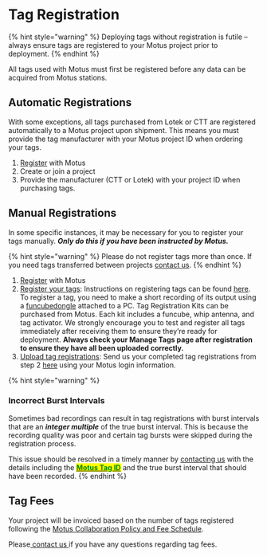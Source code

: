 # Tag Registration

{% hint style="warning" %}
Deploying tags without registration is futile – always ensure tags are registered to your Motus project prior to deployment.
{% endhint %}

All tags used with Motus must first be registered before any data can be acquired from Motus stations.

## Automatic Registrations

With some exceptions, all tags purchased from Lotek or CTT are registered automatically to a Motus project upon shipment. This means you must provide the tag manufacturer with your Motus project ID when ordering your tags.

1. [Register](https://motus.org/data/user/new) with Motus
2. Create or join a project
3. Provide the manufacturer (CTT or Lotek) with your project ID when purchasing tags.

## Manual Registrations

In some specific instances, it may be necessary for you to register your tags manually. _**Only do this if you have been instructed by Motus.**_

{% hint style="warning" %}
Please do not register tags more than once. If you need tags transferred between projects [contact us](https://motus.org/contact/).
{% endhint %}

1. [Register](https://motus.org/data/user/new) with Motus
2. [Register your tags](https://archived.sensorgnome.org/VHF\_Tag\_Registration): Instructions on registering tags can be found [here](https://archived.sensorgnome.org/VHF\_Tag\_Registration). To register a tag, you need to make a short recording of its output using a [funcubedongle](http://www.funcubedongle.com) attached to a PC. Tag Registration Kits can be purchased from Motus. Each kit includes a funcube, whip antenna, and tag activator. We strongly encourage you to test and register all tags immediately after receiving them to ensure they’re ready for deployment. **Always check your Manage Tags page after registration to ensure they have all been uploaded correctly.**
3. [Upload tag registrations](https://motus.org/data/project/sgJobs): Send us your completed tag registrations from step 2 [here](https://motus.org/data/project/sgJobs) using your Motus login information.

{% hint style="warning" %}
### Incorrect Burst Intervals

Sometimes bad recordings can result in tag registrations with burst intervals that are an _**integer multiple**_ of the true burst interval. This is because the recording quality was poor and certain tag bursts were skipped during the registration process.

This issue should be resolved in a timely manner by [contacting us](https://motus.org/contact) with the details including the [<mark style="color:green;">**Motus Tag ID**</mark>](../../glossary.md#tags) and the true burst interval that should have been recorded.
{% endhint %}

## Tag Fees

Your project will be invoiced based on the number of tags registered following the [Motus Collaboration Policy and Fee Schedule](https://motus.org/policy/).

Please[ contact us ](https://motus.org/contact)if you have any questions regarding tag fees.
